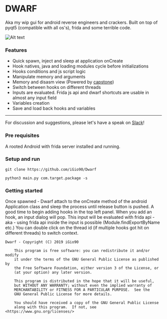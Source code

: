 # DWARF

Aka my wip gui for android reverse engineers and crackers.
Built on top of pyqt5 (compatible with all os's), frida and some terrible code. 

![Alt text](https://i.ibb.co/52ggzvz/Schermata-2018-12-21-alle-11-51-23.png "Dwarf") 


### Features

* Quick spawn, inject and sleep at application onCreate
* Hook natives, java and loading modules cycle before initializations
* Hooks conditions and js script logic
* Manipulate memory and arguments
* Memory and disasm view (Powered by [capstone](https://github.com/aquynh/capstone))
* Switch between hooks on different threads
* Inputs are evaluated. Frida js api and dwarf shortcuts are usable in almost any input field
* Variables creation
* Save and load back hooks and variables

---
For discussion and suggestions, please let's have a speak on [Slack](https://join.slack.com/t/resecret/shared_invite/enQtMzc1NTg4MzE3NjA1LTlkNzYxNTIwYTc2ZTYyOWY1MTQ1NzBiN2ZhYjQwYmY0ZmRhODQ0NDE3NmRmZjFiMmE1MDYwNWJlNDVjZDcwNGE)!

### Pre requisites
A rooted Android with frida server installed and running.

### Setup and run

```
git clone https://github.com/iGio90/Dwarf

python3 main.py com.target.package -s
```

### Getting started

Once spawned - Dwarf attach to the onCreate method of the android Application class and sleep the process until release button is pushed.
A good time to begin adding hooks in the top left panel.
When you add an hook, an input dialog will pop. This input will be evaluated with frida api - aka - using frida api inside the input is possible (Module.findExportByName etc.)
You can double click on the thread id (if multiple hooks got hit on different threads) to switch context.


```
Dwarf - Copyright (C) 2019 iGio90

    This program is free software: you can redistribute it and/or modify
    it under the terms of the GNU General Public License as published by
    the Free Software Foundation, either version 3 of the License, or
    (at your option) any later version.

    This program is distributed in the hope that it will be useful,
    but WITHOUT ANY WARRANTY; without even the implied warranty of
    MERCHANTABILITY or FITNESS FOR A PARTICULAR PURPOSE.  See the
    GNU General Public License for more details.

    You should have received a copy of the GNU General Public License
    along with this program.  If not, see <https://www.gnu.org/licenses/>
```